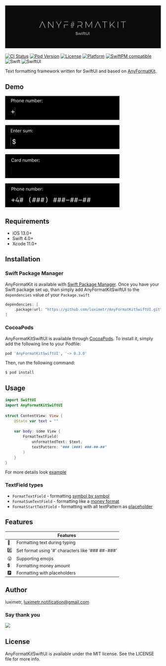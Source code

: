 ![AnyFormatKitSwiftUI: Simple text formatting for SwiftUI](Assets/anyformatkitswiftui_logo.jpeg)

[![CI Status](http://img.shields.io/travis/luximetr/AnyFormatKitSwiftUI.svg?style=flat)](https://travis-ci.org/luximetr/AnyFormatKitSwiftUI)
[![Pod Version](https://img.shields.io/cocoapods/v/AnyFormatKitSwiftUI.svg?style=flat)](http://cocoapods.org/pods/AnyFormatKitSwiftUI)
[![License](https://img.shields.io/cocoapods/l/AnyFormatKitSwiftUI.svg?style=flat)](http://cocoapods.org/pods/AnyFormatKitSwiftUI)
[![Platform](https://img.shields.io/cocoapods/p/AnyFormatKitSwiftUI.svg?style=flat)](http://cocoapods.org/pods/AnyFormatKitSwiftUI)
[![SwiftPM compatible](https://img.shields.io/badge/SwiftPM-compatible-brightgreen.svg)](https://swift.org/package-manager/)
![Swift](https://img.shields.io/badge/%20in-swift%205.0-brightgreen.svg)
![SwiftUI](https://img.shields.io/badge/%20in-swiftUI-brightgreen.svg)

Text formatting framework written for SwiftUI and based on [AnyFormatKit](https://github.com/luximetr/AnyFormatKit).

## Demo

![Phone number example](Assets/example_phone_number.gif)

![Currency example](Assets/example_sum.gif)

![Card number example](Assets/example_card_number.gif)

![Placeholder number number example](Assets/example_placeholder_phone_number.gif)


## Requirements

- iOS 13.0+
- Swift 4.0+
- Xcode 11.0+

## Installation

### Swift Package Manager
AnyFormatKit is available with [Swift Package Manager](https://swift.org/package-manager/). 
Once you have your Swift package set up, than simply add AnyFormatKitSwiftUI to the `dependencies` value of your `Package.swift`

```swift
dependencies: [
    .package(url: "https://github.com/luximetr/AnyFormatKitSwiftUI.git", .upToNextMajor(from: "0.3.0"))
]
```

### CocoaPods

AnyFormatKitSwiftUI is available through [CocoaPods](http://cocoapods.org). To install
it, simply add the following line to your Podfile:

```ruby
pod 'AnyFormatKitSwiftUI', '~> 0.3.0'
```

Then, run the following command:

```bash
$ pod install
```

## Usage

```swift
import SwiftUI
import AnyFormatKitSwiftUI

struct ContentView: View {
    @State var text = ""
    
    var body: some View {
        FormatTextField(
            unformattedText: $text,
            textPattern: "### (###) ###-##-##"
        )
    }
}
```

For more details look [example](Example/SPMCheck/SPMCheck/ContentView.swift)

### TextField types

- `FormatTextField` - formatting [symbol by symbol](Assets/example_phone_number.gif)
- `FormatSumTextField` - formatting like a [money format](Assets/example_sum.gif)
- `FormatStartTextField` - formatting with all textPattern as [placeholder](Assets/example_placeholder_phone_number.gif)

## Features

| |Features |
|-------------------|------------------------------------------------------------|
:bicyclist:| Formatting text during typing
:hash:| Set format using '#' characters like '### ##-###'
:stuck_out_tongue:| Supporting emojis
:heavy_dollar_sign:| Formatting money amount
:parking:| Formatting with placeholders

## Author

luximetr, luximetr.notification@gmail.com

### Say thank you

<a href="https://paypal.me/luximetr/"><img src="https://github.com/andreostrovsky/donate-with-paypal/blob/master/PNG/blue.png" height="40"></a>

## License

AnyFormatKitSwiftUI is available under the MIT license. See the LICENSE file for more info.


